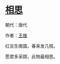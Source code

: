 # [相思](http://so.gushiwen.org/view_5773.aspx)

朝代：唐代

作者：[王维](http://so.gushiwen.org/author_515.aspx)

红豆生南国，春来发几枝。

愿君多采撷，此物最相思。